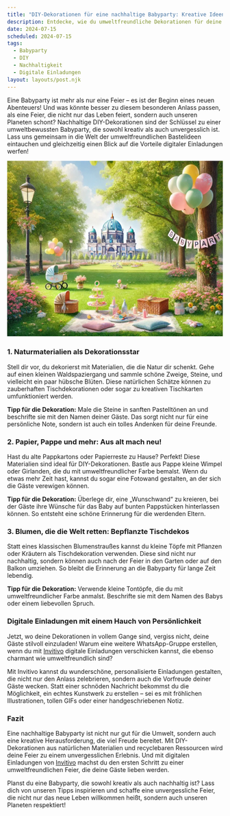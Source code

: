 ```yaml
---
title: "DIY-Dekorationen für eine nachhaltige Babyparty: Kreative Ideen und digitale Einladungen"
description: Entdecke, wie du umweltfreundliche Dekorationen für deine Babyparty selbst gestalten kannst, und erfahre, warum digitale Einladungen eine charmante Alternative sind.
date: 2024-07-15
scheduled: 2024-07-15
tags:
  - Babyparty
  - DIY
  - Nachhaltigkeit
  - Digitale Einladungen
layout: layouts/post.njk
---
```


Eine Babyparty ist mehr als nur eine Feier – es ist der Beginn eines neuen Abenteuers! Und was könnte besser zu diesem besonderen Anlass passen, als eine Feier, die nicht nur das Leben feiert, sondern auch unseren Planeten schont? Nachhaltige DIY-Dekorationen sind der Schlüssel zu einer umweltbewussten Babyparty, die sowohl kreativ als auch unvergesslich ist. Lass uns gemeinsam in die Welt der umweltfreundlichen Bastelideen eintauchen und gleichzeitig einen Blick auf die Vorteile digitaler Einladungen werfen!

![DIY Babyparty Deko](/img/picnic-park.webp)

### 1. **Naturmaterialien als Dekorationsstar**

Stell dir vor, du dekorierst mit Materialien, die die Natur dir schenkt. Gehe auf einen kleinen Waldspaziergang und sammle schöne Zweige, Steine, und vielleicht ein paar hübsche Blüten. Diese natürlichen Schätze können zu zauberhaften Tischdekorationen oder sogar zu kreativen Tischkarten umfunktioniert werden.

**Tipp für die Dekoration:** Male die Steine in sanften Pastelltönen an und beschrifte sie mit den Namen deiner Gäste. Das sorgt nicht nur für eine persönliche Note, sondern ist auch ein tolles Andenken für deine Freunde.

### 2. **Papier, Pappe und mehr: Aus alt mach neu!**

Hast du alte Pappkartons oder Papierreste zu Hause? Perfekt! Diese Materialien sind ideal für DIY-Dekorationen. Bastle aus Pappe kleine Wimpel oder Girlanden, die du mit umweltfreundlicher Farbe bemalst. Wenn du etwas mehr Zeit hast, kannst du sogar eine Fotowand gestalten, an der sich die Gäste verewigen können.

**Tipp für die Dekoration:** Überlege dir, eine „Wunschwand“ zu kreieren, bei der Gäste ihre Wünsche für das Baby auf bunten Pappstücken hinterlassen können. So entsteht eine schöne Erinnerung für die werdenden Eltern.

### 3. **Blumen, die die Welt retten: Bepflanzte Tischdekos**

Statt eines klassischen Blumenstraußes kannst du kleine Töpfe mit Pflanzen oder Kräutern als Tischdekoration verwenden. Diese sind nicht nur nachhaltig, sondern können auch nach der Feier in den Garten oder auf den Balkon umziehen. So bleibt die Erinnerung an die Babyparty für lange Zeit lebendig.

**Tipp für die Dekoration:** Verwende kleine Tontöpfe, die du mit umweltfreundlicher Farbe anmalst. Beschrifte sie mit dem Namen des Babys oder einem liebevollen Spruch.

### **Digitale Einladungen mit einem Hauch von Persönlichkeit**

Jetzt, wo deine Dekorationen in vollem Gange sind, vergiss nicht, deine Gäste stilvoll einzuladen! Warum eine weitere WhatsApp-Gruppe erstellen, wenn du mit [Invitivo](https://invitivo.com/create) digitale Einladungen verschicken kannst, die ebenso charmant wie umweltfreundlich sind?

Mit Invitivo kannst du wunderschöne, personalisierte Einladungen gestalten, die nicht nur den Anlass zelebrieren, sondern auch die Vorfreude deiner Gäste wecken. Statt einer schnöden Nachricht bekommst du die Möglichkeit, ein echtes Kunstwerk zu erstellen – sei es mit fröhlichen Illustrationen, tollen GIFs oder einer handgeschriebenen Notiz.

### **Fazit**

Eine nachhaltige Babyparty ist nicht nur gut für die Umwelt, sondern auch eine kreative Herausforderung, die viel Freude bereitet. Mit DIY-Dekorationen aus natürlichen Materialien und recyclebaren Ressourcen wird deine Feier zu einem unvergesslichen Erlebnis. Und mit digitalen Einladungen von [Invitivo](https://invitivo.com) machst du den ersten Schritt zu einer umweltfreundlichen Feier, die deine Gäste lieben werden.

Planst du eine Babyparty, die sowohl kreativ als auch nachhaltig ist? Lass dich von unseren Tipps inspirieren und schaffe eine unvergessliche Feier, die nicht nur das neue Leben willkommen heißt, sondern auch unseren Planeten respektiert!
